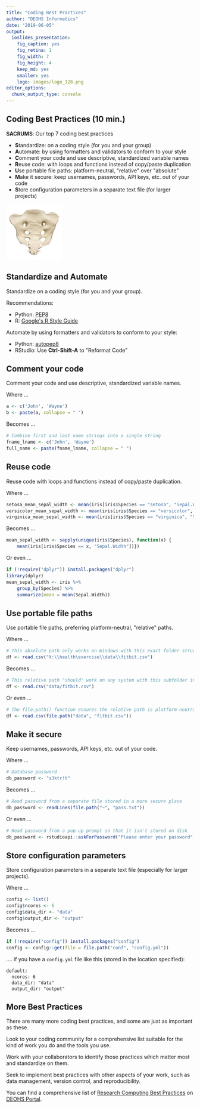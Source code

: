 ```yaml
---
title: "Coding Best Practices"
author: "DEOHS Informatics"
date: "2019-06-05"
output: 
  ioslides_presentation:
    fig_caption: yes
    fig_retina: 1
    fig_width: 7
    fig_height: 4
    keep_md: yes
    smaller: yes
    logo: images/logo_128.png
editor_options: 
  chunk_output_type: console
---
```




## Coding Best Practices (10 min.)

__SACRUMS__: Our top 7 coding best practices

* **S**tandardize: on a coding style (for you and your group)
* **A**utomate: by using formatters and validators to conform to your style
* **C**omment your code and use descriptive, standardized variable names
* **R**euse code: with loops and functions instead of copy/paste duplication
* **U**se portable file paths: platform-neutral, "relative" over "absolute"
* **M**ake it secure: keep usernames, passwords, API keys, etc. out of your code
* **S**tore configuration parameters in a separate text file (for larger projects)

![](images/sacrum_150x.jpg)

## Standardize and Automate

Standardize on a coding style (for you and your group).

Recommendations:

* Python: [PEP8](https://www.python.org/dev/peps/pep-0008/)
* R: [Google's R Style Guide](https://google.github.io/styleguide/Rguide.xml)

Automate by using formatters and validators to conform to your style:

* Python: [autopep8](https://pypi.org/project/autopep8/)
* RStudio: Use **Ctrl-Shift-A** to "Reformat Code"

## Comment your code

Comment your code and use descriptive, standardized variable names.

Where ...


```r
a <- c('John', 'Wayne')
b <- paste(a, collapse = " ")
```

Becomes ...


```r
# Combine first and last name strings into a single string
fname_lname <- c('John', 'Wayne')
full_name <- paste(fname_lname, collapse = " ")
```

## Reuse code

Reuse code with loops and functions instead of copy/paste duplication.

Where ...


```r
setosa_mean_sepal_width <- mean(iris[iris$Species == "setosa", "Sepal.Width"])
versicolor_mean_sepal_width <- mean(iris[iris$Species == "versicolor", "Sepal.Width"])
virginica_mean_sepal_width <- mean(iris[iris$Species == "virginica", "Sepal.Width"])
```

Becomes ...


```r
mean_sepal_width <- sapply(unique(iris$Species), function(x) { 
    mean(iris[iris$Species == x, "Sepal.Width"])})
```

Or even ...


```r
if (!require("dplyr")) install.packages("dplyr")
library(dplyr)
mean_sepal_width <- iris %>% 
    group_by(Species) %>% 
    summarize(mean = mean(Sepal.Width))
```


## Use portable file paths

Use portable file paths, preferring platform-neutral, "relative" paths.

Where ...


```r
# This absolute path only works on Windows with this exact folder structure.
df <- read.csv("X:\\health\exercise\\data\\fitbit.csv")
```

Becomes ...


```r
# This relative path "should" work on any system with this subfolder in place.
df <- read.csv("data/fitbit.csv")
```

Or even ...


```r
# The file.path() function ensures the relative path is platform-neutral.
df <- read.csv(file.path("data", "fitbit.csv"))
```


## Make it secure

Keep usernames, passwords, API keys, etc. out of your code.

Where ...


```r
# Database password
db_password <- "s3ktr!t"
```

Becomes ...


```r
# Read password from a separate file stored in a more secure place
db_password <- readLines(file.path("~", "pass.txt"))
```

Or even ...


```r
# Read password from a pop-up prompt so that it isn't stored on disk
db_password <- rstudioapi::askForPassword("Please enter your password")
```

## Store configuration parameters

Store configuration parameters in a separate text file (especially for larger projects).

Where ...


```r
config <- list()
config$ncores <- 6
config$data_dir <- "data"
config$output_dir <- "output"
```

Becomes ...


```r
if (!require("config")) install.packages("config")
config <- config::get(file = file.path("conf", "config.yml"))
```

.... if you have a `config.yml` file like this (stored in the location specified):

```
default:
  ncores: 6
  data_dir: "data"
  output_dir: "output"
```

## More Best Practices

There are many more coding best practices, and some are just as important as 
these.

Look to your coding community for a comprehensive list suitable for the kind 
of work you do and the tools you use.

Work with your collaborators to identify those practices which matter most 
and standardize on them.

Seek to implement best practices with other aspects of your work, such as 
data management, version control, and reproducibility.

You can find a comprehensive list of [Research Computing Best Practices](https://portal.deohs.washington.edu/node/1455) on [DEOHS Portal](https://portal.deohs.washington.edu).
